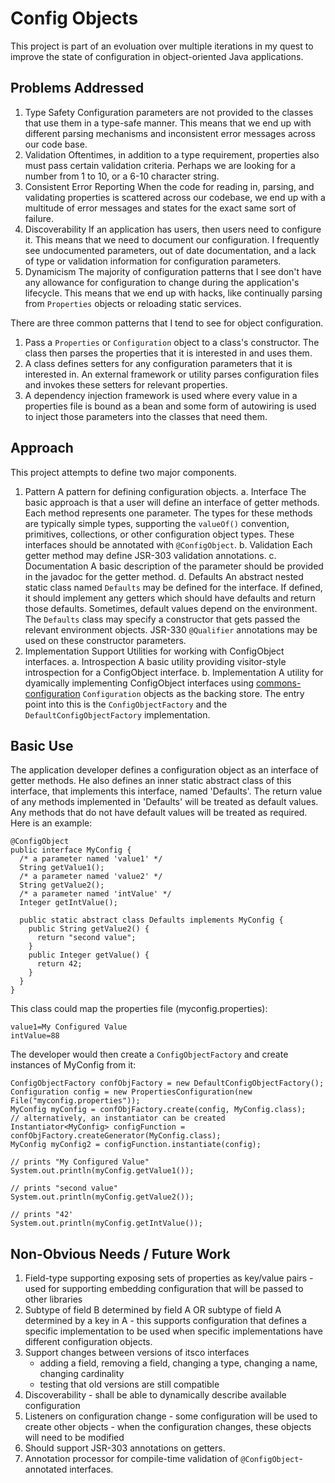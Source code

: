 Config Objects
==============

This project is part of an evoluation over multiple iterations in my quest to improve the state of configuration in
object-oriented Java applications.

Problems Addressed
------------------

1. Type Safety
    Configuration parameters are not provided to the classes that use them in a type-safe manner. This means that we end
    up with different parsing mechanisms and inconsistent error messages across our code base.
2. Validation
    Oftentimes, in addition to a type requirement, properties also must pass certain validation criteria. Perhaps we are
    looking for a number from 1 to 10, or a 6-10 character string.
3. Consistent Error Reporting
    When the code for reading in, parsing, and validating properties is scattered across our codebase, we end up with a
    multitude of error messages and states for the exact same sort of failure.
4. Discoverability
    If an application has users, then users need to configure it. This means that we need to document our configuration.
    I frequently see undocumented parameters, out of date documentation, and a lack of type or validation information
    for configuration parameters.
5. Dynamicism
    The majority of configuration patterns that I see don't have any allowance for configuration to change during the
    application's lifecycle. This means that we end up with hacks, like continually parsing from `Properties` objects
    or reloading static services.

There are three common patterns that I tend to see for object configuration.

1. Pass a `Properties` or `Configuration` object to a class's constructor. The class then parses the properties that it
   is interested in and uses them.
2. A class defines setters for any configuration parameters that it is interested in. An external framework or utility
   parses configuration files and invokes these setters for relevant properties.
3. A dependency injection framework is used where every value in a properties file is bound as a bean and some form of
   autowiring is used to inject those parameters into the classes that need them.

Approach
--------

This project attempts to define two major components.

1. Pattern
    A pattern for defining configuration objects.
    a. Interface
        The basic approach is that a user will define an interface of getter methods. Each method represents one
        parameter. The types for these methods are typically simple types, supporting the `valueOf()` convention,
        primitives, collections, or other configuration object types. These interfaces should be annotated with
        `@ConfigObject`.
    b. Validation
        Each getter method may define JSR-303 validation annotations.
    c. Documentation
        A basic description of the parameter should be provided in the javadoc for the getter method.
    d. Defaults
        An abstract nested static class named `Defaults` may be defined for the interface. If defined, it should
        implement any getters which should have defaults and return those defaults. Sometimes, default values depend on
        the environment. The `Defaults` class may specify a constructor that gets passed the relevant environment
        objects. JSR-330 `@Qualifier` annotations may be used on these constructor parameters.
2. Implementation Support
    Utilities for working with ConfigObject interfaces.
    a. Introspection
        A basic utility providing visitor-style introspection for a ConfigObject interface.
    b. Implementation
        A utility for dyamically implementing ConfigObject interfaces using [commons-configuration] `Configuration`
        objects as the backing store. The entry point into this is the `ConfigObjectFactory` and the
        `DefaultConfigObjectFactory` implementation.

[commons-configuration]: http://commons.apache.org/configuration/

Basic Use
---------

The application developer defines a configuration object as an interface of getter methods.  He also defines an inner
static abstract class of this interface, that implements this interface, named 'Defaults'.  The return value of any
methods implemented in 'Defaults' will be treated as default values.  Any methods that do not have default values will
be treated as required. Here is an example:

    @ConfigObject
    public interface MyConfig {
      /* a parameter named 'value1' */
      String getValue1();
      /* a parameter named 'value2' */
      String getValue2();
      /* a parameter named 'intValue' */
      Integer getIntValue();

      public static abstract class Defaults implements MyConfig {
        public String getValue2() {
          return "second value";
        }
        public Integer getValue() {
          return 42;
        }
      }
    }

This class could map the properties file (myconfig.properties):

    value1=My Configured Value
    intValue=88

The developer would then create a `ConfigObjectFactory` and create instances of MyConfig from it:

    ConfigObjectFactory confObjFactory = new DefaultConfigObjectFactory();
    Configuration config = new PropertiesConfiguration(new File("myconfig.properties"));
    MyConfig myConfig = confObjFactory.create(config, MyConfig.class);
    // alternatively, an instantiator can be created
    Instantiator<MyConfig> configFunction = confObjFactory.createGenerator(MyConfig.class);
    MyConfig myConfig2 = configFunction.instantiate(config);

    // prints "My Configured Value"
    System.out.println(myConfig.getValue1());

    // prints "second value"
    System.out.println(myConfig.getValue2());

    // prints "42'
    System.out.println(myConfig.getIntValue());

Non-Obvious Needs / Future Work
-------------------------------

1. Field-type supporting exposing sets of properties as key/value pairs - used for supporting embedding configuration
   that will be passed to other libraries
2. Subtype of field B determined by field A OR subtype of field A determined by a key in A - this supports configuration
   that defines a specific implementation to be used when specific implementations have different configuration objects.
3. Support changes between versions of itsco interfaces
    * adding a field, removing a field, changing a type, changing a name, changing cardinality
    * testing that old versions are still compatible
4. Discoverability - shall be able to dynamically describe available configuration
5. Listeners on configuration change - some configuration will be used to create other objects - when the configuration
   changes, these objects will need to be modified
7. Should support JSR-303 annotations on getters.
8. Annotation processor for compile-time validation of `@ConfigObject`-annotated interfaces.
